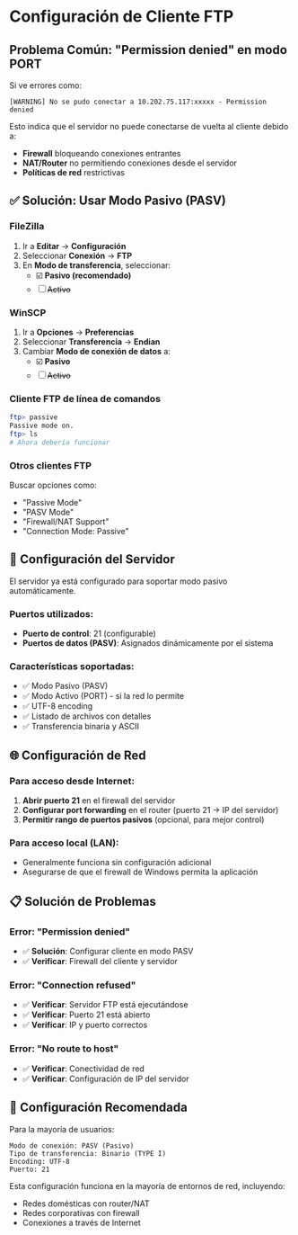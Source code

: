 # Configuración de Cliente FTP

## Problema Común: "Permission denied" en modo PORT

Si ve errores como:
```
[WARNING] No se pudo conectar a 10.202.75.117:xxxxx - Permission denied
```

Esto indica que el servidor no puede conectarse de vuelta al cliente debido a:
- **Firewall** bloqueando conexiones entrantes
- **NAT/Router** no permitiendo conexiones desde el servidor
- **Políticas de red** restrictivas

## ✅ Solución: Usar Modo Pasivo (PASV)

### FileZilla
1. Ir a **Editar** → **Configuración**
2. Seleccionar **Conexión** → **FTP**
3. En **Modo de transferencia**, seleccionar:
   - ☑️ **Pasivo (recomendado)**
   - ☐ ~~Activo~~

### WinSCP
1. Ir a **Opciones** → **Preferencias**
2. Seleccionar **Transferencia** → **Endian**
3. Cambiar **Modo de conexión de datos** a:
   - ☑️ **Pasivo**
   - ☐ ~~Activo~~

### Cliente FTP de línea de comandos
```bash
ftp> passive
Passive mode on.
ftp> ls
# Ahora debería funcionar
```

### Otros clientes FTP
Buscar opciones como:
- "Passive Mode"
- "PASV Mode" 
- "Firewall/NAT Support"
- "Connection Mode: Passive"

## 🔧 Configuración del Servidor

El servidor ya está configurado para soportar modo pasivo automáticamente.

### Puertos utilizados:
- **Puerto de control**: 21 (configurable)
- **Puertos de datos (PASV)**: Asignados dinámicamente por el sistema

### Características soportadas:
- ✅ Modo Pasivo (PASV)
- ✅ Modo Activo (PORT) - si la red lo permite
- ✅ UTF-8 encoding
- ✅ Listado de archivos con detalles
- ✅ Transferencia binaria y ASCII

## 🌐 Configuración de Red

### Para acceso desde Internet:
1. **Abrir puerto 21** en el firewall del servidor
2. **Configurar port forwarding** en el router (puerto 21 → IP del servidor)
3. **Permitir rango de puertos pasivos** (opcional, para mejor control)

### Para acceso local (LAN):
- Generalmente funciona sin configuración adicional
- Asegurarse de que el firewall de Windows permita la aplicación

## 📋 Solución de Problemas

### Error: "Permission denied"
- ✅ **Solución**: Configurar cliente en modo PASV
- ✅ **Verificar**: Firewall del cliente y servidor

### Error: "Connection refused"
- ✅ **Verificar**: Servidor FTP está ejecutándose
- ✅ **Verificar**: Puerto 21 está abierto
- ✅ **Verificar**: IP y puerto correctos

### Error: "No route to host"
- ✅ **Verificar**: Conectividad de red
- ✅ **Verificar**: Configuración de IP del servidor

## 🎯 Configuración Recomendada

Para la mayoría de usuarios:
```
Modo de conexión: PASV (Pasivo)
Tipo de transferencia: Binario (TYPE I)
Encoding: UTF-8
Puerto: 21
```

Esta configuración funciona en la mayoría de entornos de red, incluyendo:
- Redes domésticas con router/NAT
- Redes corporativas con firewall
- Conexiones a través de Internet
